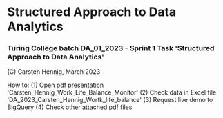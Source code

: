 # Structured Approach to Data Analytics
### Turing College batch DA_01_2023 - Sprint 1 Task 'Structured Approach to Data Analytics'

(C) Carsten Hennig, March 2023

How to:
(1) Open pdf presentation 'Carsten_Hennig_Work_Life_Balance_Monitor'
(2) Check data in Excel file 'DA_2023_Carsten_Hennig_Wortk_life_balance'
(3) Request live demo to BigQuery
(4) Check other attached pdf files
